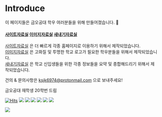 # Introduce
이 페이지들은 금오공대 학우 여러분들을 위해 만들어졌습니다. 🌻

#### [사이트자료실](https://github.com/Htmla69/Kumoh_In7/blob/main/Site.md)&nbsp;[이미지자료실](https://github.com/Htmla69/Kumoh_In7/blob/main/Image.md)&nbsp;[새내기자료실](https://github.com/Htmla69/Kumoh_In7/blob/main/Beginner.md)

[사이트자료실](https://github.com/Htmla69/Kumoh_In7/blob/main/Site.md) 은 더 빠르게 각종 홈페이지로 이용하기 위해서 제작되었습니다.  
[이미지자료실](https://github.com/Htmla69/Kumoh_In7/blob/main/Image.md) 은 고화질 및 투명한 학교 로고가 필요한 학우분들을 위해서 제작되었습니다.  
[새내기자료실](https://github.com/Htmla69/Kumoh_In7/blob/main/Beginner.md) 은 학교 신입생들을 위한 각종 정보들을 요약 및 종합해드리기 위해서 제작되었습니다.

건의 & 문의사항은 ksjk6974@protonmail.com 으로 보내주세요!

금오공대 재학생 20학번 드림

[![Hits](https://hits.seeyoufarm.com/api/count/incr/badge.svg?url=https%3A%2F%2Fgithub.com%2FHtmla69%2FKumoh_In7%2Fblob%2Fmain%2FReadme.md&count_bg=%23FF1D1D&title_bg=%23000000&icon=github.svg&icon_color=%23E7E7E7&title=%EC%9D%B4%EC%9A%A9%EC%9E%90%EC%88%98&edge_flat=true)](https://hits.seeyoufarm.com)
<img src="https://img.shields.io/badge/Opera-FF1B2D?style=flat-square&logo=Opera&logoColor=white"/>
<img src="https://img.shields.io/badge/Vivaldi-EF3939?style=flat-square&logo=Vivaldi&logoColor=white"/>
<img src="https://img.shields.io/badge/Firefox-FF7139?style=flat-square&logo=FirefoxBrowser&logoColor=white"/>
<img src="https://img.shields.io/badge/Edge-0078D7?style=flat-square&logo=MicrosoftEdge&logoColor=white"/>
<img src="https://img.shields.io/badge/Chrome-4285F4?style=flat-square&logo=GoogleChrome&logoColor=white"/>
<img src="https://img.shields.io/badge/Tor-7D4698?style=flat-square&logo=Torbrowser&logoColor=white"/>

<img src="https://img.shields.io/badge/-?style=flat-square&logo=&logoColor=white"/>
